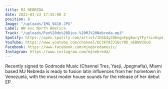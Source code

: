 ```yaml
---
title: MJ NEBREDA
date: 2022-01-23 17:55:00 Z
position: 8
Image: "/uploads/IMG_9410.JPG"
Label: WW exc North America
Track: "/uploads/Pan%20de%20Dios-%20MJ%20Nebreda.mp3"
Spotify: https://open.spotify.com/artist/1h6b4y2ObngnFpgEwry7Fy?si=EqoLv1IfRlKxGyjCXIKvlQ
YouTube: https://www.youtube.com/channel/UC36fA3J16cYRD_okBWV2XuQ
Facebook: https://www.facebook.com/mjnebredamusic/
Instagram: https://www.instagram.com/mjnebreda/
---
```


Recently signed to Godmode Music (Channel Tres, Yaeji, Jpegmafia), Miami based MJ Nebreda is ready to fusion latin influences from her hometown in Venezuela, with the most moder house sounds for the release of her debut EP.
